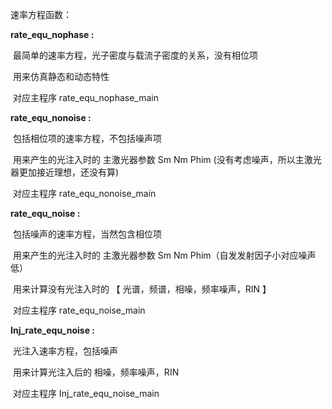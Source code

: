 速率方程函数：
​	

**rate_equ_nophase :** 	

​			最简单的速率方程，光子密度与载流子密度的关系，没有相位项

​			用来仿真静态和动态特性

​			对应主程序 rate_equ_nophase_main

**rate_equ_nonoise :**	

​			包括相位项的速率方程，不包括噪声项

​			用来产生的光注入时的 主激光器参数 Sm Nm Phim (没有考虑噪声，所以主激光器更加接近理想，还没有算)

​			对应主程序 rate_equ_nonoise_main

**rate_equ_noise   :**	

​			包括噪声的速率方程，当然包含相位项

​			用来产生的光注入时的 主激光器参数 Sm Nm Phim（自发发射因子小对应噪声低）

​			用来计算没有光注入时的 【 光谱，频谱，相噪，频率噪声，RIN 】

​			对应主程序 rate_equ_noise_main

**Inj_rate_equ_noise :**	

​			光注入速率方程，包括噪声	

​			用来计算光注入后的 相噪，频率噪声，RIN

​			对应主程序 Inj_rate_equ_noise_main

